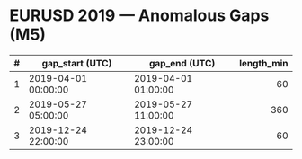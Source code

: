# EURUSD 2019 — Anomalous Gaps (M5)

| # | gap_start (UTC) | gap_end (UTC) | length_min |
|---:|---|---|---:|
| 1 | 2019-04-01 00:00:00 | 2019-04-01 01:00:00 | 60 |
| 2 | 2019-05-27 05:00:00 | 2019-05-27 11:00:00 | 360 |
| 3 | 2019-12-24 22:00:00 | 2019-12-24 23:00:00 | 60 |
